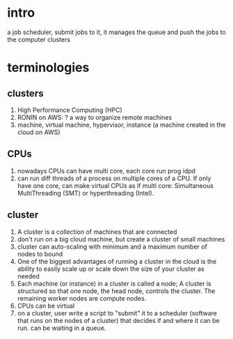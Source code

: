 # intro
a job scheduler, submit jobs to it, it manages the queue and push the jobs to the computer clusters

# terminologies
## clusters
1. High Performance Computing (HPC)  
2. RONIN on AWS: ? a way to organize remote machines  
3. machine, virtual machine, hypervisor, instance (a machine created in the cloud on AWS)

## CPUs
1. nowadays CPUs can have multi core, each core run prog idpd
2. can run diff threads of a process on multiple cores of a CPU. If only have one core, can make virtual CPUs as if multi core: Simultaneous MultiThreading (SMT) or hyperthreading (Intel).

## cluster  
1. A cluster is a collection of machines that are connected
2. don't run on a big cloud machine, but create a cluster of small machines
3. cluster can auto-scaling with minimum and a maximum number of nodes to bound
4. One of the biggest advantages of running a cluster in the cloud is the ability to easily scale up or scale down the size of your cluster as needed
5. Each machine (or instance) in a cluster is called a node;  A cluster is structured so that one node, the head node, controls the cluster. The remaining worker nodes are compute nodes.
6. CPUs can be virtual
7. on a cluster, user write a script to "submit" it to a scheduler (software that runs on the nodes of a cluster) that decides if and where it can be run. can be waiting in a queue.
